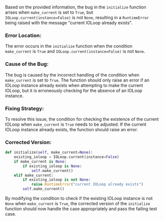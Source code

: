 Based on the provided information, the bug in the `initialize` function arises when `make_current` is set to `True`, but `IOLoop.current(instance=False)` is not `None`, resulting in a `RuntimeError` being raised with the message "current IOLoop already exists". 

### Error Location:
The error occurs in the `initialize` function when the condition `make_current` is `True` and `IOLoop.current(instance=False)` is not `None`.

### Cause of the Bug:
The bug is caused by the incorrect handling of the condition when `make_current` is set to `True`. The function should only raise an error if an IOLoop instance already exists when attempting to make the current IOLoop, but it is erroneously checking for the absence of an IOLoop instance.

### Fixing Strategy:
To resolve this issue, the condition for checking the existence of the current IOLoop when `make_current` is `True` needs to be adjusted. If the current IOLoop instance already exists, the function should raise an error.

### Corrected Version:
```python
def initialize(self, make_current=None):
    existing_ioloop = IOLoop.current(instance=False)
    if make_current is None:
        if existing_ioloop is None:
            self.make_current()
    elif make_current:
        if existing_ioloop is not None:
            raise RuntimeError("current IOLoop already exists")
        self.make_current()
```

By modifying the condition to check if the existing IOLoop instance is not `None` when `make_current` is `True`, the corrected version of the `initialize` function should now handle the case appropriately and pass the failing test case.